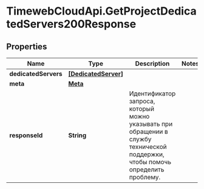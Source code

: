 # TimewebCloudApi.GetProjectDedicatedServers200Response

## Properties

Name | Type | Description | Notes
------------ | ------------- | ------------- | -------------
**dedicatedServers** | [**[DedicatedServer]**](DedicatedServer.md) |  | 
**meta** | [**Meta**](Meta.md) |  | 
**responseId** | **String** | Идентификатор запроса, который можно указывать при обращении в службу технической поддержки, чтобы помочь определить проблему. | 


